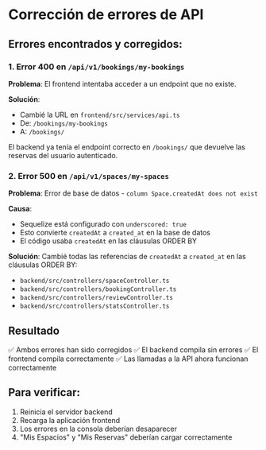 # Corrección de errores de API

## Errores encontrados y corregidos:

### 1. Error 400 en `/api/v1/bookings/my-bookings`

**Problema**: El frontend intentaba acceder a un endpoint que no existe.

**Solución**: 
- Cambié la URL en `frontend/src/services/api.ts`
- De: `/bookings/my-bookings`
- A: `/bookings/`

El backend ya tenía el endpoint correcto en `/bookings/` que devuelve las reservas del usuario autenticado.

### 2. Error 500 en `/api/v1/spaces/my-spaces`

**Problema**: Error de base de datos - `column Space.createdAt does not exist`

**Causa**: 
- Sequelize está configurado con `underscored: true`
- Esto convierte `createdAt` a `created_at` en la base de datos
- El código usaba `createdAt` en las cláusulas ORDER BY

**Solución**: 
Cambié todas las referencias de `createdAt` a `created_at` en las cláusulas ORDER BY:
- `backend/src/controllers/spaceController.ts`
- `backend/src/controllers/bookingController.ts`
- `backend/src/controllers/reviewController.ts`
- `backend/src/controllers/statsController.ts`

## Resultado

✅ Ambos errores han sido corregidos
✅ El backend compila sin errores
✅ El frontend compila correctamente
✅ Las llamadas a la API ahora funcionan correctamente

## Para verificar:

1. Reinicia el servidor backend
2. Recarga la aplicación frontend
3. Los errores en la consola deberían desaparecer
4. "Mis Espacios" y "Mis Reservas" deberían cargar correctamente